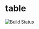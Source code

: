 # table
[![Build Status](https://travis-ci.org/iCloudWorkGroup/table.svg?branch=master)](https://travis-ci.org/iCloudWorkGroup/table)
